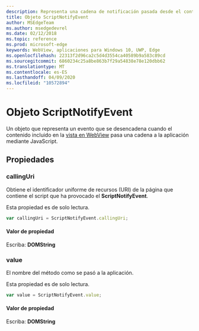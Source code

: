 ```yaml
---
description: Representa una cadena de notificación pasada desde el contenido de WebView a la aplicación.
title: Objeto ScriptNotifyEvent
author: MSEdgeTeam
ms.author: msedgedevrel
ms.date: 02/12/2018
ms.topic: reference
ms.prod: microsoft-edge
keywords: WebView, aplicaciones para Windows 10, UWP, Edge
ms.openlocfilehash: 22313f2d96ca2c5d4d3554ca40589b9a583c89cd
ms.sourcegitcommit: 6860234c25a8be863b7f29a54838e78e120dbb62
ms.translationtype: MT
ms.contentlocale: es-ES
ms.lasthandoff: 04/09/2020
ms.locfileid: "10572894"
---
```

# Objeto ScriptNotifyEvent

Un objeto que representa un evento que se desencadena cuando el contenido incluido en la [vista en WebView](../webview.md) pasa una cadena a la aplicación mediante JavaScript.

## Propiedades
    
### callingUri

Obtiene el identificador uniforme de recursos (URI) de la página que contiene el script que ha provocado el **ScriptNotifyEvent**.

Esta propiedad es de solo lectura.

```js
var callingUri = ScriptNotifyEvent.callingUri;
```

#### Valor de propiedad
Escriba: **DOMString**

### value

El nombre del método como se pasó a la aplicación.

Esta propiedad es de solo lectura.

```js
var value = ScriptNotifyEvent.value;
```

#### Valor de propiedad
Escriba: **DOMString**